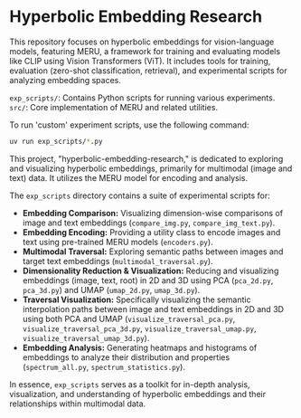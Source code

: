# Hyperbolic Embedding Research

This repository focuses on hyperbolic embeddings for vision-language models, featuring MERU, a framework for training and evaluating models like CLIP using Vision Transformers (ViT). It includes tools for training, evaluation (zero-shot classification, retrieval), and experimental scripts for analyzing embedding spaces.

`exp_scripts/`: Contains Python scripts for running various experiments.
`src/`: Core implementation of MERU and related utilities.

To run 'custom' experiment scripts, use the following command:

```bash
uv run exp_scripts/*.py
```

This project, "hyperbolic-embedding-research," is dedicated to exploring and visualizing hyperbolic embeddings, primarily for multimodal (image and text) data. It utilizes the MERU model for encoding and analysis.

The `exp_scripts` directory contains a suite of experimental scripts for:
*   **Embedding Comparison:** Visualizing dimension-wise comparisons of image and text embeddings (`compare_img.py`, `compare_img_text.py`).
*   **Embedding Encoding:** Providing a utility class to encode images and text using pre-trained MERU models (`encoders.py`).
*   **Multimodal Traversal:** Exploring semantic paths between images and target text embeddings (`multimodal_traversal.py`).
*   **Dimensionality Reduction & Visualization:** Reducing and visualizing embeddings (image, text, root) in 2D and 3D using PCA (`pca_2d.py`, `pca_3d.py`) and UMAP (`umap_2d.py`, `umap_3d.py`).
*   **Traversal Visualization:** Specifically visualizing the semantic interpolation paths between image and text embeddings in 2D and 3D using both PCA and UMAP (`visualize_traversal_pca.py`, `visualize_traversal_pca_3d.py`, `visualize_traversal_umap.py`, `visualize_traversal_umap_3d.py`).
*   **Embedding Analysis:** Generating heatmaps and histograms of embeddings to analyze their distribution and properties (`spectrum_all.py`, `spectrum_statistics.py`).

In essence, `exp_scripts` serves as a toolkit for in-depth analysis, visualization, and understanding of hyperbolic embeddings and their relationships within multimodal data.